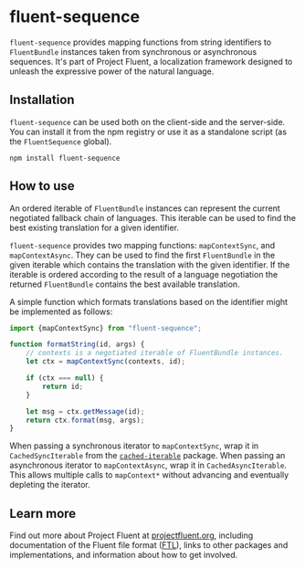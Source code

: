 # fluent-sequence

`fluent-sequence` provides mapping functions from string identifiers to
`FluentBundle` instances taken from synchronous or asynchronous sequences.
It's part of Project Fluent, a localization framework designed to unleash the
expressive power of the natural language.


## Installation

`fluent-sequence` can be used both on the client-side and the server-side.
You can install it from the npm registry or use it as a standalone script (as
the `FluentSequence` global).

    npm install fluent-sequence


## How to use

An ordered iterable of `FluentBundle` instances can represent the current
negotiated fallback chain of languages. This iterable can be used to find the
best existing translation for a given identifier.

`fluent-sequence` provides two mapping functions: `mapContextSync`, and
`mapContextAsync`. They can be used to find the first `FluentBundle` in the
given iterable which contains the translation with the given identifier. If
the iterable is ordered according to the result of a language negotiation the
returned `FluentBundle` contains the best available translation.

A simple function which formats translations based on the identifier might
be implemented as follows:

```js
import {mapContextSync} from "fluent-sequence";

function formatString(id, args) {
    // contexts is a negotiated iterable of FluentBundle instances.
    let ctx = mapContextSync(contexts, id);

    if (ctx === null) {
        return id;
    }

    let msg = ctx.getMessage(id);
    return ctx.format(msg, args);
}
```

When passing a synchronous iterator to `mapContextSync`, wrap it in
`CachedSyncIterable` from the [`cached-iterable`][] package. When passing an
asynchronous iterator to `mapContextAsync`, wrap it in `CachedAsyncIterable`.
This allows multiple calls to `mapContext*` without advancing and eventually
depleting the iterator.


## Learn more

Find out more about Project Fluent at [projectfluent.org][], including
documentation of the Fluent file format ([FTL][]), links to other packages and
implementations, and information about how to get involved.


[`cached-iterable`]: https://www.npmjs.com/package/cached-iterable
[projectfluent.org]: https://projectfluent.org
[FTL]: https://projectfluent.org/fluent/guide/
